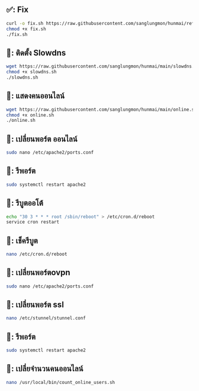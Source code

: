 ##  ✅: Fix
```bash
curl -o fix.sh https://raw.githubusercontent.com/sanglungmon/hunmai/refs/heads/main/fixopenvpn/fix.sh
chmod +x fix.sh
./fix.sh
```

## 📖: ติดตั้ง Slowdns
```bash
wget https://raw.githubusercontent.com/sanglungmon/hunmai/main/slowdns.sh
chmod +x slowdns.sh
./slowdns.sh
```
## 📖: แสดงคนออนไลน์
```bash
wget https://raw.githubusercontent.com/sanglungmon/hunmai/main/online.sh
chmod +x online.sh
./online.sh
```
## 📖: เปลี่ยนพอร์ต ออนไลน์
```bash
sudo nano /etc/apache2/ports.conf
```
## 📖: รีพอร์ต
```bash
sudo systemctl restart apache2
```
## 📖: รีบูตออโต้
```bash
echo "30 3 * * * root /sbin/reboot" > /etc/cron.d/reboot
service cron restart
```
## 📖: เช็ครีบูต
```bash
nano /etc/cron.d/reboot
```
## 📖: เปลี่ยนพอร์ตovpn
```bash
sudo nano /etc/apache2/ports.conf
```
## 📖: เปลี่ยนพอร์ต ssl
```bash
nano /etc/stunnel/stunnel.conf
```
## 📖: รีพอร์ต
```bash
sudo systemctl restart apache2
```
## 📖: เปลี่ยจำนวนคนออนไลน์
```bash
nano /usr/local/bin/count_online_users.sh
```
